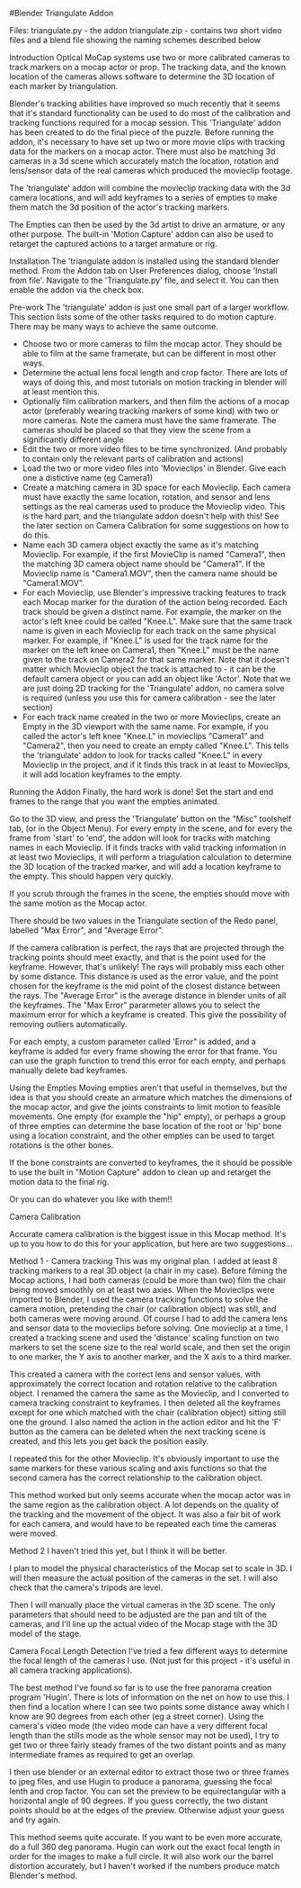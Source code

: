 #Blender Triangulate Addon

Files:
triangulate.py - the addon
triangulate.zip - contains two short video files and a blend file showing the naming schemes described below

Introduction
Optical MoCap systems use two or more calibrated cameras to track markers on a mocap actor or prop. The tracking data, and the known location of the cameras allows software to determine the 3D location of each marker by triangulation.

Blender's tracking abilities have improved so much recently that it seems that it's standard functionality can be used to do most of the calibration and tracking functions required for a mocap session. This 'Triangulate' addon has been created to do the final piece of the puzzle. Before running the addon, it's necessary to have set up two or more movie clips with tracking data for the markers on a mocap actor. There must also be matching 3d cameras in a 3d scene which accurately match the location, rotation and lens/sensor data of the real cameras which produced the movieclip footage. 

The 'triangulate' addon will combine the movieclip tracking data with the 3d camera locations, and will add keyframes to a series of empties to make them match the 3d position of the actor's tracking markers.

The Empties can then be used by the 3d artist to drive an armature, or any other purpose. The built-in 'Motion Capture' addon can also be used to retarget the captured actions to a target armature or rig.


Installation
The 'triangulate addon is installed using the standard blender method. From the Addon tab on User Preferences dialog, choose 'Install from file'. Navigate to the 'Triangulate.py' file, and select it. You can then enable the addon via the check box.

Pre-work
The 'triangulate' addon is just one small part of a larger workflow. This section lists some of the other tasks required to do motion capture. There may be many ways to achieve the same outcome.

- Choose two or more cameras to film the mocap actor. They should be able to film at the same framerate, but can be different in most other ways. 
- Determine the actual lens focal length and crop factor. There are lots of ways of doing this, and most tutorials on motion tracking in blender will at least mention this.
- Optionally film calibration markers, and then film the actions of a mocap actor (preferably wearing tracking markers of some kind) with two or more cameras. Note the camera must have the same framerate. The cameras should be placed so that they view the scene from a significantly different angle
- Edit the two or more video files to be time synchronized. (And probably to contain only the relevant parts of calibration and actions)
- Load the two or more video files into 'Movieclips' in Blender. Give each one a distictive name (eg Camera1)
- Create a matching camera in 3D space for each Movieclip. Each camera must have exactly the same location, rotation, and sensor and lens settings as the real cameras used to produce the Movieclip video. This is the hard part, and the triangulate addon doesn't help with this! See the later section on Camera Calibration for some suggestions on how to do this.
- Name each 3D camera object exactly the same as it's matching Movieclip. For example, if the first MovieClip is named "Camera1", then the matching 3D camera object name should be "Camera1". If the Movieclip name is "Camera1.MOV", then the camera name should be "Camera1.MOV".
- For each Movieclip, use Blender's impressive tracking features to track each Mocap marker for the duration of the action being recorded. Each track should be given a distinct name. For example, the marker on the actor's left knee could be called "Knee.L". Make sure that the same track name is given in each Movieclip for each track on the same physical marker. For example, if "Knee.L" is used for the track name for the marker on the left knee on Camera1, then "Knee.L" must be the name given to the track on Camera2 for that same marker. Note that it doesn't matter which Movieclip object the track is attached to - it can be the default camera object or you can add an object like 'Actor'.
Note that we are just doing 2D tracking for the 'Triangulate' addon, no camera solve is required (unless you use this for camera calibration - see the later section)
- For each track name created in the two or more Movieclips, create an Empty in the 3D viewport with the same name. For example, if you called the actor's left knee "Knee.L" in movieclips "Camera1" and "Camera2", then you need to create an empty called "Knee.L". This tells the 'triangulate' addon to look for tracks called "Knee.L" in every Movieclip in the project, and if it finds this track in at least to Movieclips, it will add location keyframes to the empty.

Running the Addon
Finally, the hard work is done! Set the start and end frames to the range that you want the empties animated.

Go to the 3D view, and press the 'Triangulate' button on the "Misc" toolshelf tab, (or in the Object Menu). For every empty in the scene, and for every the frame from 'start' to 'end', the addon will look for tracks with matching names in each Movieclip. If it finds tracks with valid tracking information in at least two Movieclips, it will perform a triagulation calculation to determine the 3D location of the tracked marker, and will add a location keyframe to the empty. This should happen very quickly.

If you scrub through the frames in the scene, the empties should move with the same motion as the Mocap actor.

There should be two values in the Triangulate section of the Redo panel, labelled "Max Error", and "Average Error".

If the camera calibration is perfect, the rays that are projected through the tracking points should meet exactly, and that is the point used for the keyframe. However, that's unlikely! The rays will probably miss each other by some distance. This distance is used as the error value, and the point chosen for the keyframe is the mid point of the closest distance between the rays. The "Average Error" is the average distance in blender units of all the keyframes. The "Max Error" pararmeter allows you to select the maximum error for which a keyframe is created. This give the possibility of removing outliers automatically.

For each empty, a custom parameter called 'Error" is added, and a keyframe is added for every frame showing the error for that frame. You can use the graph function to trend this error for each empty, and perhaps manually delete bad keyframes.

Using the Empties
Moving empties aren't that useful in themselves, but the idea is that you should create an armature which matches the dimensions of the mocap actor, and give the joints constraints to limit motion to feasible movements. One empty (for example the "hip" empty), or perhaps a group of three empties can determine the base location of the root or 'hip' bone using a location constraint, and the other empties can be used to target rotations is the other bones.

If the bone constraints are converted to keyframes, the it should be possible to use the built in "Motion Capture" addon to clean up and retarget the motion data to the final rig.

Or you can do whatever you like with them!!


Camera Calibration

Accurate camera calibration is the biggest issue in this Mocap method. It's up to you how to do this for your application, but here are two suggestions...

Method 1 - Camera tracking
This was my original plan. I added at least 8 tracking markers to a real 3D object (a chair in my case). Before filming the Mocap actions, I had both cameras (could be more than two) film the chair being moved smoothly on at least two axies.
When the Movieclips were imported to Blender, I used the camera tracking functions to solve the camera motion, pretending the chair (or calibration object) was still, and both cameras were moving around. Of course I had to add the camera lens and sensor data to the movieclips before solving. One movieclip at a time, I created a tracking scene and used the 'distance' scaling function on two markers to set the scene size to the real world scale, and then set the origin to one marker, the Y axis to another marker, and the X axis to a third marker. 

This created a camera with the correct lens and sensor values, with approximately the correct location and rotation relative to the calibration object. I renamed the camera the same as the Movieclip, and I converted to camera tracking constraint to keyframes. I then deleted all the keyframes except for one which matched with the chair (calibration object) sitting still one the ground. I also named the action in the action editor and hit the 'F' button as the camera can be deleted when the next tracking scene is created, and this lets you get back the position easily.

I repeated this for the other Movieclip. It's obviously important to use the same markers for these various scaling and axis functions so that the second camera has the correct relationship to the calibration object.

This method worked but only seems accurate when the mocap actor was in the same region as the calibration object. A lot depends on the quality of the tracking and the movement of the object. It was also a fair bit of work for each camera, and would have to be repeated each time the cameras were moved.

Method 2
I haven't tried this yet, but I think it will be better.

I plan to model the physical characteristics of the Mocap set to scale in 3D. I will then measure the actual position of the cameras in the set. I will also check that the camera's tripods are level.

Then I will manually place the virtual cameras in the 3D scene. The only parameters that should need to be adjusted are the pan and tilt of the cameras, and I'll line up the actual video of the Mocap stage with the 3D model of the stage.

Camera Focal Length Detection
I've tried a few different ways to determine the focal length of the cameras I use. (Not just for this project - it's useful in all camera tracking applications).

The best method I've found so far is to use the free panorama creation program 'Hugin'. There is lots of information on the net on how to use this. I then find a location where I can see two points some distance away which I know are 90 degrees from each other (eg a street corner). Using the camera's video mode (the video mode can have a very different focal length than the stills mode as the whole sensor may not be used), I try to get two or three fairly steady frames of the two distant points and as many intermediate frames as required to get an overlap.

I then use blender or an external editor to extract those two or three frames to jpeg files, and use Hugin to produce a panorama, guessing the focal lenth and crop factor. You can set the preview to be equirectangular with a horizontal 
angle of 90 degrees. If you guess correctly, the two distant points should be at the edges of the preview. Otherwise adjust your guess and try again.

This method seems quite accurate. If you want to be even more accurate, do a full 360 deg panorama. Hugin can work out the exact focal length in order for the images to make a full circle. It will also work our the barrel distortion accurately, but I haven't worked if the numbers produce match Blender's method.





